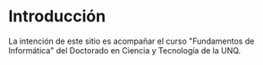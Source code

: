 # Introducción
La intención de este sitio es acompañar el curso "Fundamentos de Informática" del Doctorado en Ciencia y Tecnología de la UNQ.